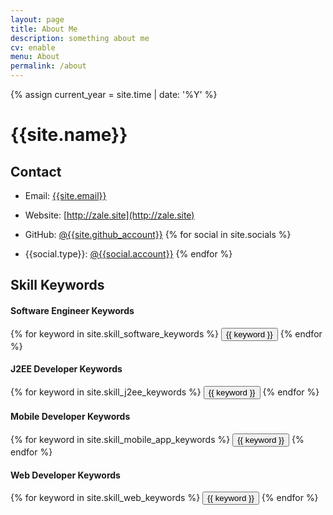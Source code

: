 ```yaml
---
layout: page
title: About Me
description: something about me
cv: enable
menu: About
permalink: /about
---
```

{% assign current_year = site.time | date: '%Y' %}

# {{site.name}}


## Contact

- Email: [{{site.email}}](mailto://{{site.email}})

- Website: [http://zale.site](http://zale.site)

- GitHub: [@{{site.github_account}}](https://github.com/{{site.github_account}})
{% for social in site.socials %}
- {{social.type}}: [@{{social.account}}]({{social.page}})
{% endfor %}

## Skill Keywords

#### Software Engineer Keywords
<div class="btn-inline">
    {% for keyword in site.skill_software_keywords %}
    <button class="btn btn-outline" type="button">{{ keyword }}</button>
    {% endfor %}
</div>

#### J2EE Developer Keywords
<div class="btn-inline">
    {% for keyword in site.skill_j2ee_keywords %}
    <button class="btn btn-outline" type="button">{{ keyword }}</button>
    {% endfor %}
</div>

#### Mobile Developer Keywords
<div class="btn-inline">
    {% for keyword in site.skill_mobile_app_keywords %}
    <button class="btn btn-outline" type="button">{{ keyword }}</button>
    {% endfor %}
</div>

#### Web Developer Keywords
<div class="btn-inline">
    {% for keyword in site.skill_web_keywords %}
    <button class="btn btn-outline" type="button">{{ keyword }}</button>
    {% endfor %}
</div>